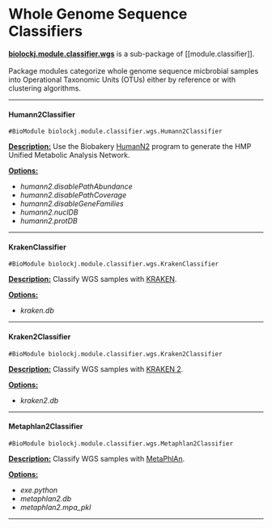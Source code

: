 # Whole Genome Sequence Classifiers

**[biolockj.module.classifier.wgs](https://msioda.github.io/BioLockJ/docs/biolockj/module/classifier/wgs/package-summary.html)** is a sub-package of [[module.classifier]].<br><br>Package modules categorize whole genome sequence micbrobial samples into Operational Taxonomic Units (OTUs) either by reference or with clustering algorithms.<br>

----

#### Humann2Classifier
`#BioModule biolockj.module.classifier.wgs.Humann2Classifier`

[**Description:**](https://msioda.github.io/BioLockJ/docs/biolockj/module/classifier/wgs/Humann2Classifier.html "view javadoc")  Use the Biobakery [HumanN2](https://bitbucket.org/biobakery/humann2) program to generate the HMP Unified Metabolic Analysis Network.

[**Options:**](../wiki/Configuration#humann2 "view option descriptions")

   - *humann2.disablePathAbundance*
   - *humann2.disablePathCoverage*
   - *humann2.disableGeneFamilies*
   - *humann2.nuclDB*
   - *humann2.protDB*
   
----

#### KrakenClassifier
`#BioModule biolockj.module.classifier.wgs.KrakenClassifier`

[**Description:**](https://msioda.github.io/BioLockJ/docs/biolockj/module/classifier/wgs/KrakenClassifier.html "view javadoc")  Classify WGS samples with [KRAKEN](http://ccb.jhu.edu/software/kraken/).

[**Options:**](../wiki/Configuration#kraken "view option descriptions")

   - *kraken.db* 

----

#### Kraken2Classifier
`#BioModule biolockj.module.classifier.wgs.Kraken2Classifier`

[**Description:**](https://msioda.github.io/BioLockJ/docs/biolockj/module/classifier/wgs/Kraken2Classifier.html "view javadoc")  Classify WGS samples with [KRAKEN 2](https://ccb.jhu.edu/software/kraken2/).

[**Options:**](../wiki/Configuration#kraken2 "view option descriptions")

   - *kraken2.db* 

----

#### Metaphlan2Classifier
`#BioModule biolockj.module.classifier.wgs.Metaphlan2Classifier`

[**Description:**](https://msioda.github.io/BioLockJ/docs/biolockj/module/classifier/wgs/Metaphlan2Classifier.html "view javadoc")  Classify WGS samples with [MetaPhlAn](http://bitbucket.org/biobakery/metaphlan2).

[**Options:**](../wiki/Configuration#metaphlan2 "view option descriptions")

   - *exe.python* 
   - *metaphlan2.db*
   - *metaphlan2.mpa_pkl*

----